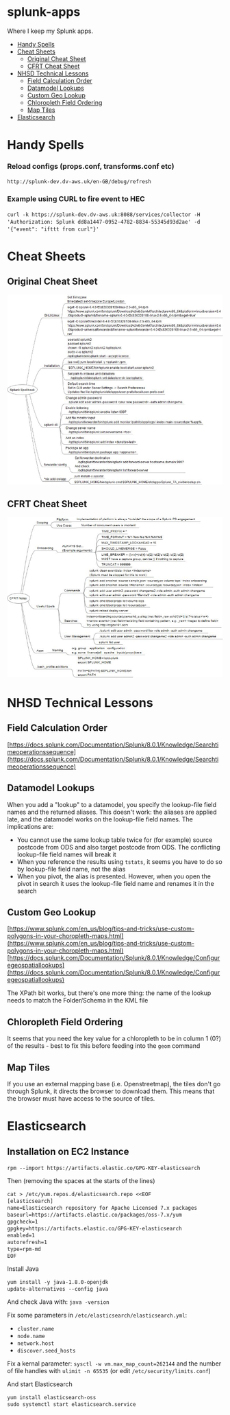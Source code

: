 # splunk-apps
Where I keep my Splunk apps.

* [Handy Spells](#Handy_Spells)
* [Cheat Sheets](#Cheat_Sheets)
  * [Original Cheat Sheet](#Original_Cheat_Sheet)
  * [CFRT Cheat Sheet](#CFRT_Cheat_Sheet)
* [NHSD Technical Lessons](#NHSD_Technical_Lessons)
  * [Field Calculation Order](#Field_Calculation_Order)
  * [Datamodel Lookups](#Datamodel_Lookups)
  * [Custom Geo Lookup](#Custom_Geo_Lookup)
  * [Chloropleth Field Ordering](#Chloropleth_Field_Ordering)
  * [Map Tiles](#Map_Tiles)
* [Elasticsearch](#Elasticsearch)


# Handy Spells
### Reload configs (props.conf, transforms.conf etc)
`http://splunk-dev.dv-aws.uk/en-GB/debug/refresh`

### Example using CURL to fire event to HEC
`curl -k https://splunk-dev.dv-aws.uk:8088/services/collector -H 'Authorization: Splunk dd8a1447-0952-4782-8834-55345d93d2ae' -d '{"event": "ifttt from curl"}'`


# Cheat Sheets
## Original Cheat Sheet
![Alt Text for Original Cheet Sheet](https://github.com/dvavasour/splunk-apps/blob/master/jpeg/Splunk_Spellbook.jpeg)

## CFRT Cheat Sheet
![Alt Text for CFRT Cheet Sheet](https://github.com/dvavasour/splunk-apps/blob/master/jpeg/CFRT_Notes_V2.jpeg)

# NHSD Technical Lessons
## Field Calculation Order
[https://docs.splunk.com/Documentation/Splunk/8.0.1/Knowledge/Searchtimeoperationssequence](https://docs.splunk.com/Documentation/Splunk/8.0.1/Knowledge/Searchtimeoperationssequence)

## Datamodel Lookups
When you add a "lookup" to a datamodel, you specify the lookup-file field names and the returned aliases. This doesn't work: the aliases are applied late, and the datamodel works on the lookup-file field names. The implications are:

* You cannot use the same lookup table twice for (for example) source postcode from ODS and also target postcode from ODS. The conflicting lookup-file field names will break it
* When you reference the results using `tstats`, it seems you have to do so by lookup-file field name, not the alias
* When you pivot, the alias is presented. However, when you open the pivot in search it uses the lookup-file field name and renames it in the search

## Custom Geo Lookup
[https://www.splunk.com/en_us/blog/tips-and-tricks/use-custom-polygons-in-your-choropleth-maps.html](https://www.splunk.com/en_us/blog/tips-and-tricks/use-custom-polygons-in-your-choropleth-maps.html)
[https://docs.splunk.com/Documentation/Splunk/8.0.1/Knowledge/Configuregeospatiallookups](https://docs.splunk.com/Documentation/Splunk/8.0.1/Knowledge/Configuregeospatiallookups)

The XPath bit works, but there's one more thing: the name of the lookup needs to match the Folder/Schema in the KML file

## Chloropleth Field Ordering
It seems that you need the key value for a chloropleth to be in column 1 (0?) of the results - best to fix this before feeding into the `geom` command

## Map Tiles
If you use an external mapping base (i.e. Openstreetmap), the tiles don't go through Splunk, it directs the browser to download them. This means that the browser must have access to the source of tiles.

# Elasticsearch
## Installation on EC2 Instance

```
rpm --import https://artifacts.elastic.co/GPG-KEY-elasticsearch
```

Then (removing the spaces at the starts of the lines)

```
cat > /etc/yum.repos.d/elasticsearch.repo <<EOF
[elasticsearch]
name=Elasticsearch repository for Apache Licensed 7.x packages
baseurl=https://artifacts.elastic.co/packages/oss-7.x/yum
gpgcheck=1
gpgkey=https://artifacts.elastic.co/GPG-KEY-elasticsearch
enabled=1
autorefresh=1
type=rpm-md
EOF
```

Install Java

```
yum install -y java-1.8.0-openjdk
update-alternatives --config java
```

And check Java with: `java -version`

Fix some parameters in `/etc/elasticsearch/elasticsearch.yml`:

* `cluster.name`
* `node.name`
* `network.host`
* `discover.seed_hosts`

Fix a kernal parameter: `sysctl -w vm.max_map_count=262144` and the number of file handles with `ulimit -n 65535` (or edit `/etc/security/limits.conf`)

And start Elasticsearch

```
yum install elasticsearch-oss
sudo systemctl start elasticsearch.service
```

